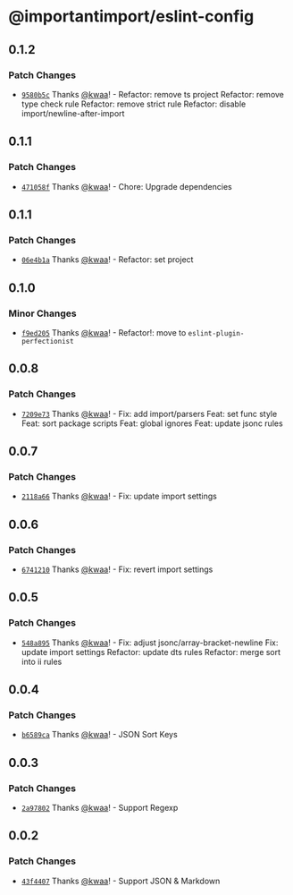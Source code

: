 # @importantimport/eslint-config

## 0.1.2

### Patch Changes

- [`9580b5c`](https://github.com/importantimport/config/commit/9580b5cc975bfcdc0247cec8a0b895b5f2926e19) Thanks [@kwaa](https://github.com/kwaa)! - Refactor: remove ts project
  Refactor: remove type check rule
  Refactor: remove strict rule
  Refactor: disable import/newline-after-import

## 0.1.1

### Patch Changes

- [`471058f`](https://github.com/importantimport/config/commit/471058fc53f1f28ac6815b5ed32a6a18da87a8bc) Thanks [@kwaa](https://github.com/kwaa)! - Chore: Upgrade dependencies

## 0.1.1

### Patch Changes

- [`06e4b1a`](https://github.com/importantimport/config/commit/06e4b1a448dd73a5e917c2e06e005e1a61836581) Thanks [@kwaa](https://github.com/kwaa)! - Refactor: set project

## 0.1.0

### Minor Changes

- [`f9ed205`](https://github.com/importantimport/config/commit/f9ed205eda8fcab4694f16ecf9cb410fb44c994b) Thanks [@kwaa](https://github.com/kwaa)! - Refactor!: move to `eslint-plugin-perfectionist`

## 0.0.8

### Patch Changes

- [`7209e73`](https://github.com/importantimport/config/commit/7209e73bb43cfbd3f06b58a087e85830b1c85949) Thanks [@kwaa](https://github.com/kwaa)! - Fix: add import/parsers
  Feat: set func style
  Feat: sort package scripts
  Feat: global ignores
  Feat: update jsonc rules

## 0.0.7

### Patch Changes

- [`2118a66`](https://github.com/importantimport/config/commit/2118a666a432e8dfd419c1848ed33e7f8b05bbae) Thanks [@kwaa](https://github.com/kwaa)! - Fix: update import settings

## 0.0.6

### Patch Changes

- [`6741210`](https://github.com/importantimport/config/commit/67412108a66631964b3191c53aa7e1a2e6e5ed10) Thanks [@kwaa](https://github.com/kwaa)! - Fix: revert import settings

## 0.0.5

### Patch Changes

- [`548a895`](https://github.com/importantimport/config/commit/548a89541849a135b8743b3628b0bd9e86566171) Thanks [@kwaa](https://github.com/kwaa)! - Fix: adjust jsonc/array-bracket-newline
  Fix: update import settings
  Refactor: update dts rules
  Refactor: merge sort into ii rules

## 0.0.4

### Patch Changes

- [`b6589ca`](https://github.com/importantimport/config/commit/b6589ca613ac1485ebf5451125f8ae9923d880d5) Thanks [@kwaa](https://github.com/kwaa)! - JSON Sort Keys

## 0.0.3

### Patch Changes

- [`2a97802`](https://github.com/importantimport/config/commit/2a9780242817c07d76bece3ce16fb77cb59aee13) Thanks [@kwaa](https://github.com/kwaa)! - Support Regexp

## 0.0.2

### Patch Changes

- [`43f4407`](https://github.com/importantimport/config/commit/43f4407346258fe4e1f5732841702739939ee49a) Thanks [@kwaa](https://github.com/kwaa)! - Support JSON & Markdown
